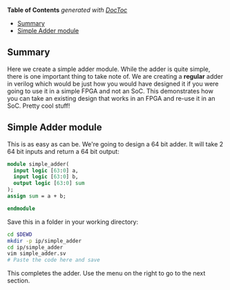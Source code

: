 <!-- START doctoc generated TOC please keep comment here to allow auto update -->
<!-- DON'T EDIT THIS SECTION, INSTEAD RE-RUN doctoc TO UPDATE -->
**Table of Contents**  *generated with [DocToc](https://github.com/thlorenz/doctoc)*

- [Summary](#summary)
- [Simple Adder module](#simple-adder-module)

<!-- END doctoc generated TOC please keep comment here to allow auto update -->

## Summary

Here we create a simple adder module. While the adder is quite simple, there is one important thing to take note of. We are creating a **regular** adder in verilog which would be just how you would have designed it if you were going to use it in a simple FPGA and not an SoC. This demonstrates how you can take an existing design that works in an FPGA and re-use it in an SoC. Pretty cool stuff!

## Simple Adder module

This is as easy as can be. We're going to design a 64 bit adder. It will take 2 64 bit inputs and return a 64 bit output:

```systemverilog
module simple_adder(
  input logic [63:0] a,
  input logic [63:0] b,
  output logic [63:0] sum 
);
assign sum = a + b;

endmodule
```

Save this in a folder in your working directory:

```bash
cd $DEWD
mkdir -p ip/simple_adder
cd ip/simple_adder
vim simple_adder.sv
# Paste the code here and save
```

This completes the adder. Use the menu on the right to go to the next section.